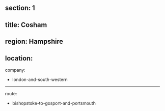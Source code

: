 ﻿section: 1
----
title: Cosham
----
region: Hampshire
----
location: 
----
company:
- london-and-south-western
----
route:
- bishopstoke-to-gosport-and-portsmouth
